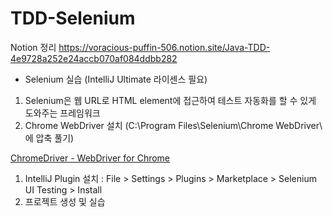 # TDD-Selenium

Notion 정리
https://voracious-puffin-506.notion.site/Java-TDD-4e9728a252e24accb070af084ddbb282


- Selenium 실습 (IntelliJ Ultimate 라이센스 필요)
1. Selenium은 웹 URL로 HTML element에 접근하여 테스트 자동화를 할 수 있게 도와주는 프레임워크
2. Chrome WebDriver 설치 (C:\Program Files\Selenium\Chrome WebDriver\ 에 압축 풀기)

[ChromeDriver - WebDriver for Chrome](https://sites.google.com/chromium.org/driver/)

1. IntelliJ Plugin 설치
: File > Settings > Plugins > Marketplace > Selenium UI Testing > Install
2. 프로젝트 생성 및 실습
